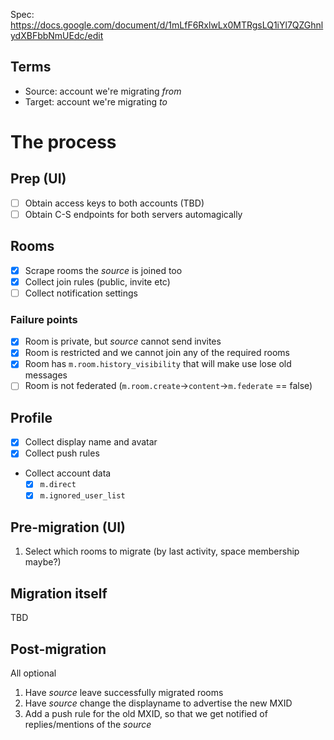 Spec: https://docs.google.com/document/d/1mLfF6RxlwLx0MTRgsLQ1iYl7QZGhnlydXBFbbNmUEdc/edit

## Terms

- Source: account we're migrating *from*
- Target: account we're migrating *to*

# The process

## Prep (UI)

- [ ] Obtain access keys to both accounts (TBD)
- [ ] Obtain C-S endpoints for both servers automagically

## Rooms

- [x] Scrape rooms the *source* is joined too
- [x] Collect join rules (public, invite etc)
- [ ] Collect notification settings

### Failure points

- [x] Room is private, but *source* cannot send invites
- [x] Room is restricted and we cannot join any of the required rooms
- [x] Room has `m.room.history_visibility` that will make use lose old messages
- [ ] Room is not federated (`m.room.create`->`content`->`m.federate` == false)

## Profile

- [x] Collect display name and avatar
- [x] Collect push rules
- Collect account data
  - [x] `m.direct`
  - [x] `m.ignored_user_list`

## Pre-migration (UI)

1. Select which rooms to migrate (by last activity, space membership maybe?)
  
## Migration itself

TBD

## Post-migration

All optional

1. Have *source* leave successfully migrated rooms
1. Have *source* change the displayname to advertise the new MXID
1. Add a push rule for the old MXID, so that we get notified of replies/mentions of the *source*
